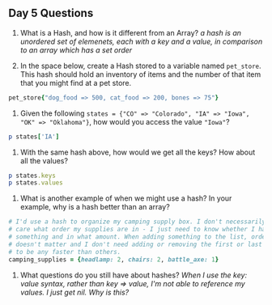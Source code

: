 ## Day 5 Questions

1. What is a Hash, and how is it different from an Array?
   *a hash is an unordered set of elemenets, each with a key and a value,*
   *in comparison to an array which has a set order*

1. In the space below, create a Hash stored to a variable named `pet_store`.  This hash should hold an inventory of items and the number of that item that you might find at a pet store.
```ruby
pet_store{"dog_food => 500, cat_food => 200, bones => 75"}
```

1. Given the following `states = {"CO" => "Colorado", "IA" => "Iowa", "OK" => "Oklahoma"}`, how would you access the value `"Iowa"`?
```ruby
p states['IA']
```

1. With the same hash above, how would we get all the keys?  How about all the values?
```ruby
p states.keys
p states.values
```

1. What is another example of when we might use a hash?  In your example, why is a hash better than an array?
```ruby
# I'd use a hash to organize my camping supply box. I don't necessarily
# care what order my supplies are in - I just need to know whether I have
# something and in what amount. When adding something to the list, order
# doesn't matter and I don't need adding or removing the first or last item
# to be any faster than others.
camping_supplies = {headlamp: 2, chairs: 2, battle_axe: 1}
```

1. What questions do you still have about hashes?
   *When I use the key: value syntax, rather than key => value, I'm not able*
   *to reference my values. I just get nil. Why is this?*
